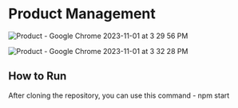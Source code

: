 # Product Management

![Product - Google Chrome 2023-11-01 at 3 29 56 PM](https://github.com/eKICH/Product-Management_Angular/assets/73248530/4c646083-1f99-485b-af60-7d8d13076bca)

![Product - Google Chrome 2023-11-01 at 3 32 28 PM](https://github.com/eKICH/Product-Management_Angular/assets/73248530/1f4680f5-eb8d-494d-958c-561779062827)


## How to Run
After cloning the repository, you can use this command - npm start

